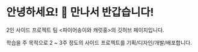 # 안녕하세요! 👋 만나서 반갑습니다! 

2인 사이드 프로젝트 팀 <파이어송이와 캐럿홍>의 깃허브 페이지입니다.

학습을 주 목적으로 2 ~ 3주 정도의 사이드 프로젝트를 기획/디자인/개발/배포합니다.


<!--

**Here are some ideas to get you started:**

🙋‍♀️ A short introduction - what is your organization all about?
🌈 Contribution guidelines - how can the community get involved?
👩‍💻 Useful resources - where can the community find your docs? Is there anything else the community should know?
🍿 Fun facts - what does your team eat for breakfast?
🧙 Remember, you can do mighty things with the power of [Markdown](https://docs.github.com/github/writing-on-github/getting-started-with-writing-and-formatting-on-github/basic-writing-and-formatting-syntax)
-->

